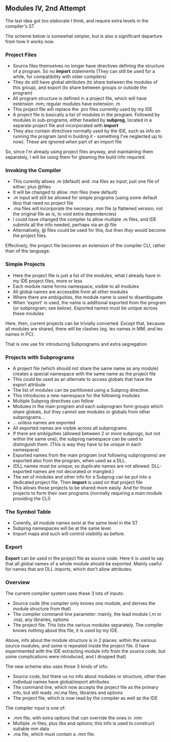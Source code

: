 ## Modules IV, 2nd Attempt

The last idea got too elaborate I think, and require extra levels in the compiler's ST

The scheme below is somewhat simpler, but is also a significant departure from how it works now.

### Project Files

* Source files themselves no longer have directives defining the structure of a program. So no **import** statements (They can still be used for a while, for compatibility with older compilers)
* They do still have global attributes (to share between the modules of this group), and export (to share between groups or outside the program)
* All program structure is defined in a project file, which will have extension .mm; regular modules have extension .m
* This project file will replace the .pro files currently used by my IDE
* A project file is basically a list of modules in the program. Followed by modules in sub-programs, either headed by **subprog**, located in a separate project file and incorporated with **import**
* They also contain directives normally used by the IDE, such as info on running the program (and in buiding it - something I've neglected up to now). These are ignored when part of an import file

So, since I'm already using project files anyway, and maintaining them separately, I will be using them for gleaning the build info requried.

### Invoking the Compiler

* This curently allows .m (default) and .ma files as input; just one file of either; plus @files
* It will be changed to allow .mm files (new default)
* .m input will still be allowed for simple programs (using some default libs) that need no project file
* .ma files will incorporate the necesary .mm file (a flattened version; not the original file as is, to void extra dependencies)
* I could have changed the compiler to allow multiple .m files, and IDE submits all the info needed, perhaps via an @ file
* Alternatively, @ files could be used for this, but then *they* would become the project files.

Effectively, the project file becomes an extension of the compiler CLI, rather than of the language.

### Simple Projects

* Here the project file is just a list of the modules, what I already have in my IDE project files, more or less
* Each module name forms namespace, visible to all modules
* All global names are accessible from all other modules
* Where there are ambiguities, the module name is used to disambiguate
* When 'export' is used, the name is additional exported from the program (or subprogram; see below). Exported names must be unique across these modules

Here, then, current projects can be trivially converted. *Except* that, because all modules are shared, there will be clashes (eg. lex names in MM, and lex names in PC).

That is one use for introducing Subprograms and extra segregation

### Projects with Subprograms

* A project file (which should not share the same name as any module) creates a special namespace with the same name as the project file
* This could be used as an alternate to access globals that have the export attribute
* The list of modules can be partitioned using a Subprog directive.
* This introduces a new namespace for the following modules
* Multiple Subprog directives can follow
* Modules in the main program and each subprogram form groups which share globals, but they cannot see modules or globals from other subprograms...
* ... unless names are exported
* All exported names are visible across all subprograms
* If there are ambiguities (allowed between 2 or more subprogs, but not within the same one), the subprog namespace can be used to distinguish them. (This is way they have to be unique in each namespace)
* Exported names from the main program (not following subprograms) are exported also from the program, when used as a DLL.
* (DLL names must be unique; so duplicate names are not allowed. DLL-exported names are not decorated or mangled.)
* The set of modules and other info for a Subprog can be put into a dedicated project file. Then **import** is used on that project file
* This allows those projects to be shared more easily. And for those projects to form their own programs (normally requiring a main module providing the CLI)

### The Symbol Table

* Curently, all module names exist at the same level in the ST
* Subprog namespaces will be at the same level.
* Import maps and such will control visibility as before.

### Export

**Export** can be used in the project file as source code. Here it is used to say that all global names of a whole module should be exported. Mainly useful for names that are DLL imports, which don't allow attributes.

### Overview

The current compiler system uses these 3 lots of inputs:

* Source code (the compiler only knows one module, and derives the module structure from that)
* The compiler command-line parameter: mainly, the lead module (.m or .ma), any libraries, options
* The project file. This lists the various modules separately. The compiler knows nothing about this file, it is used by my IDE.

Above, info about the module structure is in 2 places: within the various source modules; and some is repeated inside the project file. (I have experimented with the IDE extracting module info from the source code, but some complications were introduced, and I dropped that)

The new scheme also uses those 3 kinds of info:

* Source code, but there us no info about modules or structure, other than indivdual names have global/export attributes
* The command line, which now accepts the project file as the primary info, but still reads .m/.ma files, libraries and options
* The project file, which is now read by the compiler as well as the IDE

The compiler input is one of:

* .mm file, with extra options that can override the ones in .mm
* Multiple .m files, plus libs and options; this info is used to construct suitable mm data
* .ma file, which must contain a .mm file.



